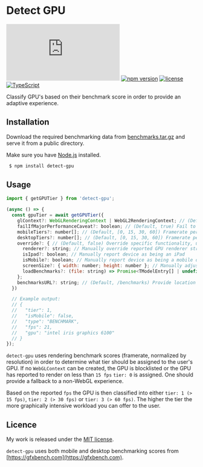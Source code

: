 # Detect GPU

[![gzip size](https://img.badgesize.io/https:/unpkg.com/detect-gpu/dist/detect-gpu.umd.js?compression=gzip)](https://unpkg.com/detect-gpu)
[![npm version](https://badge.fury.io/js/detect-gpu.svg)](https://badge.fury.io/js/detect-gpu)
[![license](https://img.shields.io/npm/l/detect-gpu.svg)](https://github.com/TimvanScherpenzeel/detect-gpu/blob/master/LICENSE)
[![TypeScript](https://img.shields.io/static/v1.svg?label=&message=TypeScript&color=294E80)](https://www.typescriptlang.org/)

Classify GPU's based on their benchmark score in order to provide an adaptive experience.

## Installation

Download the required benchmarking data from [benchmarks.tar.gz](https://github.com/TimvanScherpenzeel/detect-gpu/raw/benchmark-delivery/benchmarks.tar.gz) and serve it from a public directory.

Make sure you have [Node.js](http://nodejs.org/) installed.

```sh
 $ npm install detect-gpu
```

## Usage

```js
import { getGPUTier } from 'detect-gpu';

(async () => {
  const gpuTier = await getGPUTier({
    glContext?: WebGLRenderingContext | WebGL2RenderingContext; // (Default, undefined) Optionally pass in a WebGL context to avoid creating a temporary one internally
    failIfMajorPerformanceCaveat?: boolean; // (Default, true) Fail to detect if the WebGL implementation determines the performance would be dramatically lower than the equivalent OpenGL
    mobileTiers?: number[]; // (Default, [0, 15, 30, 60]) Framerate per tier
    desktopTiers?: number[]; // (Default, [0, 15, 30, 60]) Framerate per tier
    override?: { // (Default, false) Override specific functionality, useful for development
      renderer?: string; // Manually override reported GPU renderer string
      isIpad?: boolean; // Manually report device as being an iPad
      isMobile?: boolean; // Manually report device as being a mobile device
      screenSize?: { width: number; height: number }; // Manually adjust reported screenSize
      loadBenchmarks?: (file: string) => Promise<TModelEntry[] | undefined>; // Optionally modify method for loading benchmark data
    };
    benchmarksURL?: string; // (Default, /benchmarks) Provide location of where to access benchmark data
  })

  // Example output:
  // {
  //   "tier": 1,
  //   "isMobile": false,
  //   "type": "BENCHMARK",
  //   "fps": 21,
  //   "gpu": "intel iris graphics 6100"
  // }
});
```

`detect-gpu` uses rendering benchmark scores (framerate, normalized by resolution) in order to determine what tier should be assigned to the user's GPU. If no `WebGLContext` can be created, the GPU is blocklisted or the GPU has reported to render on less than `15 fps` `tier: 0` is assigned. One should provide a fallback to a non-WebGL experience.

Based on the reported `fps` the GPU is then classified into either `tier: 1 (> 15 fps)`, `tier: 2 (> 30 fps)` or `tier: 3 (> 60 fps)`. The higher the tier the more graphically intensive workload you can offer to the user.

## Licence

My work is released under the [MIT license](https://raw.githubusercontent.com/TimvanScherpenzeel/detect-gpu/master/LICENSE).

`detect-gpu` uses both mobile and desktop benchmarking scores from [https://gfxbench.com](https://gfxbench.com).
